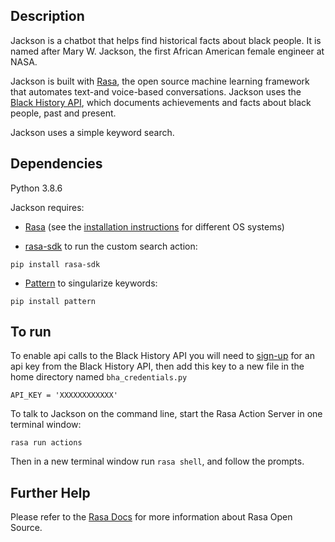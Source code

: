 ## Description

Jackson is a chatbot that helps find historical facts about black people. It is named after Mary W. Jackson, the first African American female engineer at NASA.

Jackson is built with [Rasa](https://github.com/RasaHQ/rasa), the open source machine learning framework that automates text-and voice-based conversations. Jackson uses the [Black History API](https://blackhistoryapi.com/), which documents achievements and facts about black people, past and present. 

Jackson uses a simple keyword search.

## Dependencies

Python 3.8.6

Jackson requires:
- [Rasa](https://github.com/RasaHQ/rasa) (see the [installation instructions](https://rasa.com/docs/rasa/installation) for different OS systems)

- [rasa-sdk](https://github.com/RasaHQ/rasa-sdk) to run the custom search action:
```
pip install rasa-sdk
```

- [Pattern](https://github.com/clips/pattern) to singularize keywords:
```
pip install pattern
```

## To run

To enable api calls to the Black History API you will need to [sign-up](https://blackhistoryapi.com/#signUp) for an api key from the Black History API, then add this key to a new file in the home directory named `bha_credentials.py`

```
API_KEY = 'XXXXXXXXXXXX'
```

To talk to Jackson on the command line, start the Rasa Action Server in one terminal window: 
```
rasa run actions
```

Then in a new terminal window run `rasa shell`, and follow the prompts.

## Further Help

Please refer to the [Rasa Docs](https://rasa.com/docs/rasa/) for more information about Rasa Open Source.

